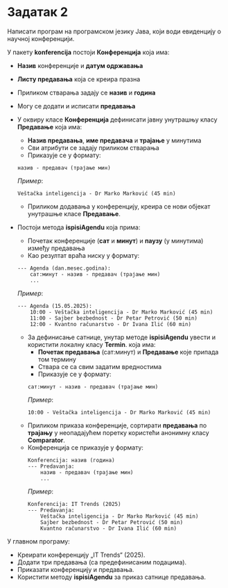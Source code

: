 # Задатак 2

Написати програм на програмском језику Јава, који води евиденцију о научној конференцији.

У пакету **konferencija** постоји **Конференција** која има:
* **Назив** конференције и **датум одржавања**
* **Листу предавања** која се креира празна
* Приликом стварања задају се **назив** и **година**
* Могу се додати и исписати **предавања**

* У оквиру класе **Конференција** дефинисати јавну унутрашњу класу **Предавање** која има:
  * **Назив предавања**, **име предавача** и **трајање** у минутима
  * Сви атрибути се задају приликом стварања
  * Приказује се у формату:
  ```
  назив - предавач (трајање мин)
  ```
  *Пример*:
  ```
  Veštačka inteligencija - Dr Marko Marković (45 min)
  ```
  * Приликом додавања у конференцију, креира се нови објекат унутрашње класе **Предавање**.

* Постоји метода **ispisiAgendu** која прима:
  * Почетак конференције (**сат** и **минут**) и **паузу** (у минутима) између предавања
  * Као резултат враћа ниску у формату:
  ```
  --- Agenda (dan.mesec.godina):
      сат:минут - назив - предавач (трајање мин)
      ...
  ```

  *Пример*:
  ```
  --- Agenda (15.05.2025):
      10:00 - Veštačka inteligencija - Dr Marko Marković (45 min)
      11:00 - Sajber bezbednost - Dr Petar Petrović (50 min)
      12:00 - Kvantno računarstvo - Dr Ivana Ilić (60 min)
  ```
  * За дефинисање сатнице, унутар методе **ispisiAgendu** увести и користити локалну класу **Termin**.
    која има:
       * **Почетак предавања** (сат:минут) и **Предавање** које припада том термину
       * Ствара се са свим задатим вредностима
       * Приказује се у формату:
     ```
     сат:минут - назив - предавач (трајање мин)
     ```
     *Пример*:
     ```
     10:00 - Veštačka inteligencija - Dr Marko Marković (45 min)
     ```
   * Приликом приказа конференције, сортирати **предавања** по **трајању** у неопадајућем поретку користећи анонимну класу **Comparator**.
   * Конференција се приказује у формату:
     ```
     Konferencija: назив (година)
     --- Predavanja:
         назив - предавач (трајање мин)
         ...
     ```
     *Пример*:
     ```
     Konferencija: IT Trends (2025)
     --- Predavanja:
         Veštačka inteligencija - Dr Marko Marković (45 min)
         Sajber bezbednost - Dr Petar Petrović (50 min)
         Kvantno računarstvo - Dr Ivana Ilić (60 min)
     ```

У главном програму:
* Креирати конференцију „IT Trends“ (2025).
* Додати три предавања (са предефинисаним подацима).
* Приказати конференцију и предавања.
* Користити методу **ispisiAgendu** за приказ сатнице предавања.

